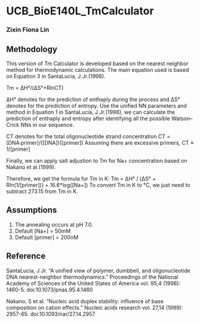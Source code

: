 # UCB_BioE140L_TmCalculator
### Zixin Fiona Lin

## Methodology

This version of Tm Calculator is developed based on the nearest neighbor method for thermodynamic calculations. The main equation used is based on Equation 3 in SantaLucia, J Jr.(1998). 

Tm = ΔH°/(ΔS°+RlnCT)

ΔH° denotes for the prediction of enthaply during the process and ΔS° denotes for the prediction of entropy. Use the unified NN parameters and method in Equation 1 in SantaLucia, J Jr.(1998), we can calculate the prediction of enthaply and entropy after identifying all the possible Watson–Crick NNs in our sequence.

CT denotes for the total oligonucleotide strand concentration
CT = [DNA·primer]/([DNA])([primer])
Assuming there are excessive primers, CT ≈ 1/[primer]

Finally, we can apply salt adjustion to Tm for Na+ concentration based on Nakano et al.(1999).

Therefore, we get the formula for Tm in K:
Tm = ΔH° / (ΔS° + Rln(1/[primer])) + 16.6*log([Na+])
To convert Tm in K to °C, we just need to subtract 273.15 from Tm in K.

## Assumptions

1) The annealing occurs at pH 7.0.
2) Default [Na+] = 50mM
3) Default [primer] = 200nM

## Reference

SantaLucia, J Jr. “A unified view of polymer, dumbbell, and oligonucleotide DNA nearest-neighbor thermodynamics.” Proceedings of the National Academy of Sciences of the United States of America vol. 95,4 (1998): 1460-5. doi:10.1073/pnas.95.4.1460

Nakano, S et al. “Nucleic acid duplex stability: influence of base composition on cation effects.” Nucleic acids research vol. 27,14 (1999): 2957-65. doi:10.1093/nar/27.14.2957
